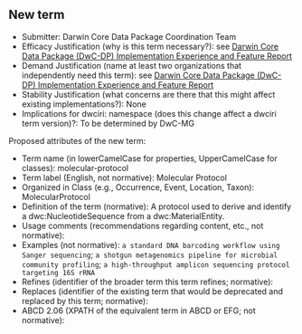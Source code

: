 ## New term

* Submitter: Darwin Core Data Package Coordination Team
* Efficacy Justification (why is this term necessary?): see [Darwin Core Data Package (DwC-DP) Implementation Experience and Feature Report](https://gbif.github.io/dwc-dp/docs/dwc_dp_implementation_feature_reports.pdf)
* Demand Justification (name at least two organizations that independently need this term): see [Darwin Core Data Package (DwC-DP) Implementation Experience and Feature Report](https://gbif.github.io/dwc-dp/docs/dwc_dp_implementation_feature_reports.pdf)
* Stability Justification (what concerns are there that this might affect existing implementations?): None
* Implications for dwciri: namespace (does this change affect a dwciri term version)?: To be determined by DwC-MG

Proposed attributes of the new term:

* Term name (in lowerCamelCase for properties, UpperCamelCase for classes): molecular-protocol
* Term label (English, not normative): Molecular Protocol
* Organized in Class (e.g., Occurrence, Event, Location, Taxon): MolecularProtocol
* Definition of the term (normative): A protocol used to derive and identify a dwc:NucleotideSequence from a dwc:MaterialEntity.
* Usage comments (recommendations regarding content, etc., not normative): 
* Examples (not normative): `a standard DNA barcoding workflow using Sanger sequencing`; `a shotgun metagenomics pipeline for microbial community profiling`; `a high-throughput amplicon sequencing protocol targeting 16S rRNA`
* Refines (identifier of the broader term this term refines; normative): 
* Replaces (identifier of the existing term that would be deprecated and replaced by this term; normative): 
* ABCD 2.06 (XPATH of the equivalent term in ABCD or EFG; not normative): 
